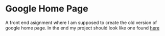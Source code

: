 # Google Home Page

A front end asignment where I am supposed to create the old version of google home page.
In the end my project should look like one found [here](http://www.google.com/)